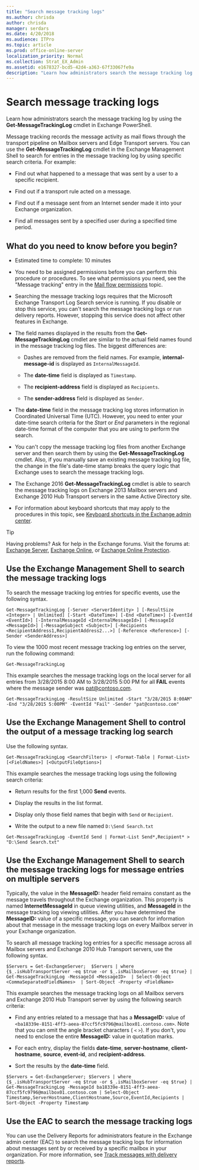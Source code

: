 ```yaml
---
title: "Search message tracking logs"
ms.author: chrisda
author: chrisda
manager: serdars
ms.date: 4/20/2018
ms.audience: ITPro
ms.topic: article
ms.prod: office-online-server
localization_priority: Normal
ms.collection: Strat_EX_Admin
ms.assetid: e1678327-bcd5-42d4-a363-67f33067fe9a
description: "Learn how administrators search the message tracking log by using the Get-MessageTrackingLog cmdlet in Exchange PowerShell."
---
```


# Search message tracking logs

Learn how administrators search the message tracking log by using the **Get-MessageTrackingLog** cmdlet in Exchange PowerShell. 
  
Message tracking records the message activity as mail flows through the transport pipeline on Mailbox servers and Edge Transport servers. You can use the **Get-MessageTrackingLog** cmdlet in the Exchange Management Shell to search for entries in the message tracking log by using specific search criteria. For example: 
  
- Find out what happened to a message that was sent by a user to a specific recipient.
    
- Find out if a transport rule acted on a message.
    
- Find out if a message sent from an Internet sender made it into your Exchange organization.
    
- Find all messages sent by a specified user during a specified time period.
    
## What do you need to know before you begin?

- Estimated time to complete: 10 minutes
    
- You need to be assigned permissions before you can perform this procedure or procedures. To see what permissions you need, see the "Message tracking" entry in the [Mail flow permissions](../../permissions/feature-permissions/mail-flow-perms.md) topic. 
    
- Searching the message tracking logs requires that the Microsoft Exchange Transport Log Search service is running. If you disable or stop this service, you can't search the message tracking logs or run delivery reports. However, stopping this service does not affect other features in Exchange.
    
- The field names displayed in the results from the **Get-MessageTrackingLog** cmdlet are similar to the actual field names found in the message tracking log files. The biggest differences are: 
    
  - Dashes are removed from the field names. For example, **internal-message-id** is displayed as  `InternalMessageId`.
    
  - The **date-time** field is displayed as  `Timestamp`.
    
  - The **recipient-address** field is displayed as  `Recipients`.
    
  - The **sender-address** field is displayed as  `Sender`.
    
- The **date-time** field in the message tracking log stores information in Coordinated Universal Time (UTC). However, you need to enter your date-time search criteria for the  _Start_ or  _End_ parameters in the regional date-time format of the computer that you are using to perform the search. 
    
- You can't copy the message tracking log files from another Exchange server and then search them by using the **Get-MessageTrackingLog** cmdlet. Also, if you manually save an existing message tracking log file, the change in the file's date-time stamp breaks the query logic that Exchange uses to search the message tracking logs. 
    
- The Exchange 2016 **Get-MessageTrackingLog** cmdlet is able to search the message tracking logs on Exchange 2013 Mailbox servers and Exchange 2010 Hub Transport servers in the same Active Directory site. 
    
- For information about keyboard shortcuts that may apply to the procedures in this topic, see [Keyboard shortcuts in the Exchange admin center](../../about-documentation/eac-keyboard-shortcuts.md).
    
> [!TIP]
> Having problems? Ask for help in the Exchange forums. Visit the forums at: [Exchange Server](https://go.microsoft.com/fwlink/p/?linkId=60612), [Exchange Online](https://go.microsoft.com/fwlink/p/?linkId=267542), or [Exchange Online Protection](https://go.microsoft.com/fwlink/p/?linkId=285351). 
  
## Use the Exchange Management Shell to search the message tracking logs

To search the message tracking log entries for specific events, use the following syntax.
  
```
Get-MessageTrackingLog [-Server <ServerIdentity> ] [-ResultSize <Integer> | Unlimited] [-Start <DateTime>] [-End <DateTime>] [-EventId <EventId>] [-InternalMessageId <InternalMessageId>] [-MessageId <MessageId>] [-MessageSubject <Subject>] [-Recipients <RecipientAddress1,RecipientAddress2...>] [-Reference <Reference>] [-Sender <SenderAddress>]
```

To view the 1000 most recent message tracking log entries on the server, run the following command:
  
```
Get-MessageTrackingLog
```

This example searches the message tracking logs on the local server for all entries from 3/28/2015 8:00 AM to 3/28/2015 5:00 PM for all **FAIL** events where the message sender was pat@contoso.com. 
  
```
Get-MessageTrackingLog -ResultSize Unlimited -Start "3/28/2015 8:00AM" -End "3/28/2015 5:00PM" -EventId "Fail" -Sender "pat@contoso.com"
```

## Use the Exchange Management Shell to control the output of a message tracking log search

Use the following syntax.
  
```
Get-MessageTrackingLog <SearchFilters> | <Format-Table | Format-List> [<FieldNames>] [<OutputFileOptions>]
```

This example searches the message tracking logs using the following search criteria:
  
- Return results for the first 1,000 **Send** events. 
    
- Display the results in the list format.
    
- Display only those field names that begin with  `Send` or  `Recipient`.
    
- Write the output to a new file named  `D:\Send Search.txt`
    
```
Get-MessageTrackingLog -EventId Send | Format-List Send*,Recipient* > "D:\Send Search.txt"
```

## Use the Exchange Management Shell to search the message tracking logs for message entries on multiple servers

Typically, the value in the **MessageID:** header field remains constant as the message travels throughout the Exchange organization. This property is named **InternetMessageId** in queue viewing utilities, and **MessageId** in the message tracking log viewing utilities. After you have determined the **MessageID:** value of a specific message, you can search for information about that message in the message tracking logs on every Mailbox server in your Exchange organization. 
  
To search all message tracking log entries for a specific message across all Mailbox servers and Exchange 2010 Hub Transport servers, use the following syntax.
  
```
$Servers = Get-ExchangeServer;  $Servers | where {$_.isHubTransportServer -eq $true -or $_.isMailboxServer -eq $true} | Get-MessageTrackingLog -MessageId <MessageID>  | Select-Object <CommaSeparatedFieldNames>  | Sort-Object -Property <FieldName>
```

This example searches the message tracking logs on all Mailbox servers and Exchange 2010 Hub Transport server by using the following search criteria:
  
- Find any entries related to a message that has a **MessageID:** value of  `<ba18339e-8151-4ff3-aeea-87ccf5fc9796@mailbox01.contoso.com>`. Note that you can omit the angle bracket characters ( `<` `>`). If you don't, you need to enclose the entire **MessageID:** value in quotation marks. 
    
- For each entry, display the fields **date-time**, **server-hostname**, **client-hostname**, **source**, **event-id**, and **recipient-address**. 
    
- Sort the results by the **date-time** field. 
    
```
$Servers = Get-ExchangeServer; $Servers | where {$_.isHubTransportServer -eq $true -or $_.isMailboxServer -eq $true} | Get-MessageTrackingLog -MessageId ba18339e-8151-4ff3-aeea-87ccf5fc9796@mailbox01.contoso.com | Select-Object Timestamp,ServerHostname,ClientHostname,Source,EventId,Recipients | Sort-Object -Property Timestamp
```

## Use the EAC to search the message tracking logs

You can use the Delivery Reports for administrators feature in the Exchange admin center (EAC) to search the message tracking logs for information about messages sent by or received by a specific mailbox in your organization. For more information, see [Track messages with delivery reports](track-messages-with-delivery-reports.md).
  

